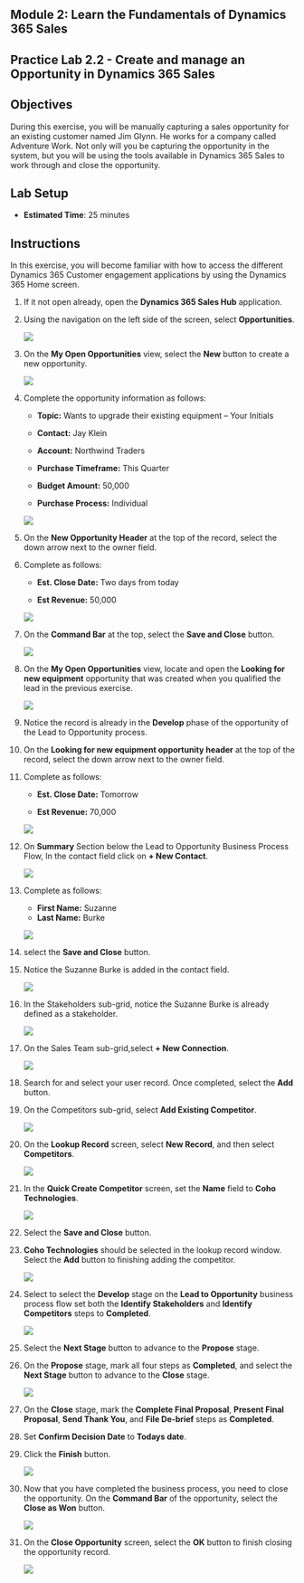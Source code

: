 ## Module 2: Learn the Fundamentals of Dynamics 365 Sales

## Practice Lab 2.2 - Create and manage an Opportunity in Dynamics 365 Sales 

## Objectives

During this exercise, you will be manually capturing a sales opportunity for an existing customer named Jim Glynn. He works for a company called Adventure Work. Not only will you be capturing the opportunity in the system, but you will be using the tools available in Dynamics 365 Sales to work through and close the opportunity.


## Lab Setup

  - **Estimated Time**: 25 minutes

## Instructions

In this exercise, you will become familiar with how to access the different Dynamics 365 Customer engagement applications by using the Dynamics 365 Home screen. 

1. If it not open already, open the **Dynamics 365 Sales Hub** application. 

1. Using the navigation on the left side of the screen, select **Opportunities**. 

   ![](images/Image-13.png)

1. On the **My Open Opportunities** view, select the **New** button to create a new opportunity.

   ![](images/Image-14.png)

1. Complete the opportunity information as follows:

	- **Topic:** Wants to upgrade their existing equipment – Your Initials

	- **Contact:** Jay Klein

	- **Account:** Northwind Traders

	- **Purchase Timeframe:** This Quarter

	- **Budget Amount:** 50,000

	- **Purchase Process:** Individual

   ![](images/Image-15.png)

1. On the **New Opportunity Header** at the top of the record, select the down arrow next to the owner field. 

1. Complete as follows:

	- **Est. Close Date:** Two days from today

	- **Est Revenue:** 50,000
	
   ![](images/Image-16.png)

1. On the **Command Bar** at the top, select the **Save and Close** button. 

   ![](images/Image-17.png)

1. On the **My Open Opportunities** view, locate and open the **Looking for new equipment** opportunity that was created when you qualified the lead in the previous exercise. 

   ![](images/Image-19.png)

1. Notice the record is already in the **Develop** phase of the opportunity of the Lead to Opportunity process. 

1. On the **Looking for new equipment opportunity header** at the top of the record, select the down arrow next to the owner field. 

1. Complete as follows:

	- **Est. Close Date:** Tomorrow

	- **Est Revenue:** 70,000

   ![](images/Image-21.png)

1. On **Summary** Section below the Lead to Opportunity Business Process Flow, In the contact field click on **+ New Contact**.

   ![](images/Image-22.png)

1. Complete as follows:
               
   - **First Name:** Suzanne
   - **Last Name:** Burke

   ![](images/Image-23.png)

1. select the **Save and Close** button.

1. Notice the Suzanne Burke is added in the contact field.

   ![](images/Image-24.png)

1. In the Stakeholders sub-grid, notice the Suzanne Burke is already defined as a stakeholder. 

   ![](images/Image-25.png)

1. On the Sales Team sub-grid,select **+ New Connection**. 

   ![](images/Image-26.png)

1. Search for and select your user record. Once completed, select the **Add** button.

1. On the Competitors sub-grid, select **Add Existing Competitor**. 

   ![](images/Image-27.png)

1. On the **Lookup Record** screen, select **New Record**, and then select **Competitors**.

   ![](images/Image-28.png)

1. In the **Quick Create Competitor** screen, set the **Name** field to **Coho Technologies**.

   ![](images/Image-29.png)

1. Select the **Save and Close** button.

1. **Coho Technologies** should be selected in the lookup record window. Select the **Add** button to finishing adding the competitor. 

   ![](images/Image-30.png)

1. Select to select the **Develop** stage on the **Lead to Opportunity** business process flow set both the **Identify Stakeholders** and **Identify Competitors** steps to **Completed**. 

   ![](images/Image-31.png)

1. Select the **Next Stage** button to advance to the **Propose** stage.

1. On the **Propose** stage, mark all four steps as **Completed**, and select the **Next Stage** button to advance to the **Close** stage. 

   ![](images/Image-32.png)

1. On the **Close** stage, mark the **Complete Final Proposal**, **Present Final Proposal**, **Send Thank You**, and **File De-brief** steps as **Completed**. 

1. Set **Confirm Decision Date** to **Todays date**. 

1. Click the **Finish** button. 

   ![](images/Image-33.png)

1. Now that you have completed the business process, you need to close the opportunity. On the **Command Bar** of the opportunity, select the **Close as Won** button. 

   ![](images/Image-34.png)

1. On the **Close Opportunity** screen, select the **OK** button to finish closing the opportunity record. 

   ![](images/Image-35.png)
